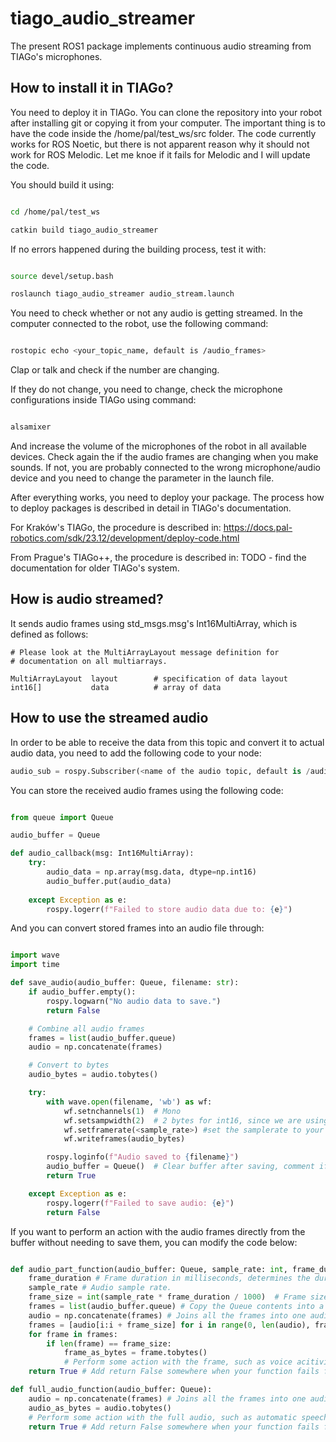 # tiago_audio_streamer

The present ROS1 package implements continuous audio streaming from TIAGo's microphones.


## How to install it in TIAGo? 

You need to deploy it in TIAGo. You can clone the repository into your robot after installing git or copying it from your computer. The important thing is to have the code inside the /home/pal/test_ws/src folder. The code currently works for ROS Noetic, but there is not apparent reason why it should not work for ROS Melodic. Let me knoe if it fails for Melodic and I will update the code. 

You should build it using:

```bash

cd /home/pal/test_ws

catkin build tiago_audio_streamer

```

If no errors happened during the building process, test it with: 

```bash

source devel/setup.bash

roslaunch tiago_audio_streamer audio_stream.launch

```

You need to check whether or not any audio is getting streamed. 
In the computer connected to the robot, use the following command:

```bash

rostopic echo <your_topic_name, default is /audio_frames>

```

Clap or talk and check if the number are changing. 

If they do not change, you need to change, check the microphone configurations
inside TIAGo using command: 

```bash

alsamixer

```

And increase the volume of the microphones of the robot in all available devices. 
Check again the if the audio frames are changing when you make sounds. If not, 
you are probably connected to the wrong microphone/audio device and you need to 
change the parameter in the launch file.  

After everything works, you need to deploy your package. The process how to deploy
packages is described in detail in TIAGo's documentation. 

For Kraków's TIAGo, the procedure is described in: https://docs.pal-robotics.com/sdk/23.12/development/deploy-code.html


From Prague's TIAGo++, the procedure is described in: TODO - find the documentation for older TIAGo's system. 


## How is audio streamed? 

It sends audio frames using std_msgs.msg's Int16MultiArray, which is defined as follows: 

```
# Please look at the MultiArrayLayout message definition for
# documentation on all multiarrays.

MultiArrayLayout  layout        # specification of data layout
int16[]           data          # array of data
```

## How to use the streamed audio

In order to be able to receive the data from this topic and convert it to actual audio data, 
you need to add the following code to your node:


```python  
audio_sub = rospy.Subscriber(<name of the audio topic, default is /audio_frames>, Int16MultiArray, audio_callback) 
```

You can store the received audio frames using the following code: 

```python

from queue import Queue

audio_buffer = Queue

def audio_callback(msg: Int16MultiArray):
    try:
        audio_data = np.array(msg.data, dtype=np.int16)
        audio_buffer.put(audio_data)        
    
    except Exception as e:
        rospy.logerr(f"Failed to store audio data due to: {e}")

```

And you can convert stored frames into an audio file through: 

```python

import wave
import time

def save_audio(audio_buffer: Queue, filename: str):
    if audio_buffer.empty():
        rospy.logwarn("No audio data to save.")
        return False

    # Combine all audio frames
    frames = list(audio_buffer.queue)
    audio = np.concatenate(frames)

    # Convert to bytes
    audio_bytes = audio.tobytes()

    try:
        with wave.open(filename, 'wb') as wf:
            wf.setnchannels(1)  # Mono
            wf.setsampwidth(2)  # 2 bytes for int16, since we are using Int16MultiArray to send data.
            wf.setframerate(<sample_rate>) #set the samplerate to your robot's samplerate
            wf.writeframes(audio_bytes) 

        rospy.loginfo(f"Audio saved to {filename}")
        audio_buffer = Queue()  # Clear buffer after saving, comment if you want to keep the buffer
        return True

    except Exception as e:
        rospy.logerr(f"Failed to save audio: {e}")
        return False

```

If you want to perform an action with the audio frames directly from the buffer without needing to save them, you can modify the code below: 

```python 

def audio_part_function(audio_buffer: Queue, sample_rate: int, frame_duration: float):
    frame_duration # Frame duration in milliseconds, determines the duration of the audio sample you want to work on.   
    sample_rate # Audio sample rate.
    frame_size = int(sample_rate * frame_duration / 1000)  # Frame size in number of samples.
    frames = list(audio_buffer.queue) # Copy the Queue contents into a list. 
    audio = np.concatenate(frames) # Joins all the frames into one audio.
    frames = [audio[i:i + frame_size] for i in range(0, len(audio), frame_size)] # Separates into frames of your desired duration.
    for frame in frames:
        if len(frame) == frame_size:
            frame_as_bytes = frame.tobytes()
            # Perform some action with the frame, such as voice acitivity detection.
    return True # Add return False somewhere when your function fails for whatever reason. 

def full_audio_function(audio_buffer: Queue): 
    audio = np.concatenate(frames) # Joins all the frames into one audio.
    audio_as_bytes = audio.tobytes()
    # Perform some action with the full audio, such as automatic speech recognition.
    return True # Add return False somewhere when your function fails for whatever reason. 

```